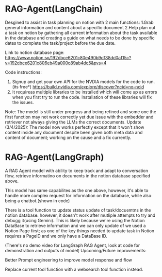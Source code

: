 # RAG-Agent(LangChain)

Desgined to assist in task planning on notion with 2 main functions:
1.Grab general information and content about a specific document
2.Help plan out a task on notion by gathering all current information about the task available in the database and creating a guide on what needs to be done by specific dates to complete the task/project before the due date.

Link to notion database page: [https://www.notion.so/192dbce6201c80e490b9df38dd0af15c?v=192dbce6201c806eb49a000c89ab4dc5&pvs=4 ](https://www.notion.so/192dbce6201c80e490b9df38dd0af15c?v=192dbce6201c806eb49a000c89ab4dc5&pvs=4)

Code instructions:
1. Signup and get your own API for the NVDIA models for the code to run.(its free*) https://build.nvidia.com/explore/discover?ncid=no-ncid 
2. It requireas multiple libraries to be installed which will come up as errors when you first try to run the code. Installation of these libraries will fix the issues.
   
Note: The model is still under progress and being refined and some one the first function may not work correctly yet due issue with the embedder and retriever not always giving the LLMs the correct documents.
Update (3/4/2025): The model now works perfectly except that it won't show content inside any document despite been given both meta data and content of document; working on the cause and a fix currently.

# RAG-Agent(LangGraph)

A RAG Agent model with ability to keep track and adapt to conversation flow, retrieve informatino on documents in the notion database specified above. 

This model has same capabilites as the one above, however, it's able to handle more complex request for information on the database, while also being a chatbot.(shown in code)

There is a tool function to update status update of task/docuemtns in the notion database. however, it doesn't work after mutliple attempts to try and debugg it(using Gemini). This is likely
because we're using the Notion DataBase to retrieve information and we can only update of we used a Notion Page first; as one of the key things needed to update task in Notion requires a PageID
and we only have a DataBase ID. 

(There's no demo video for LangGraph RAG Agent, look at code for demonstration and outputs of model)
Upcoming/Future improvements:

Better Prompt engineering to improve model response and flow

Replace current tool function with a websearch tool function instead.
